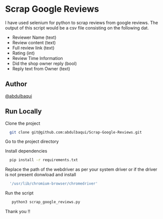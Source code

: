 
# Scrap Google Reviews

I have used selenium for python to scrap reviews from google reviews. The output of this 
script would be a csv file consisting on the following dat.

* Reviewer Name (text)
* Review content (text)
* Full review link (text)
* Rating (int)
* Review Time Information
* Did the shop owner reply (bool)
* Reply text from Owner (text)

## Author

[@abdulbaqui](https://www.github.com/abdulbaqui)


## Run Locally

Clone the project

```bash
  git clone git@github.com:abdulbaqui/Scrap-Google-Reviews.git
```

Go to the project directory


Install dependencies

```bash
  pip install -r requirements.txt
```

Replace the path of the webdriver as per your system driver or if the driver is not present donwload and install

```bash
  '/usr/lib/chromium-browser/chromedriver'
```
Run the script

```bash
   python3 scrap_google_reviews.py
```

Thank you !!